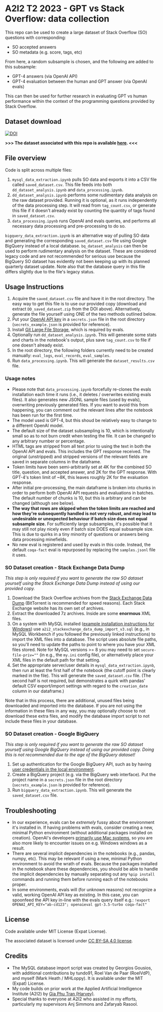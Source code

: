 # A2I2 T2 2023 - GPT vs Stack Overflow: data collection

This repo can be used to create a large dataset of Stack Overflow (SO) questions with corresponding:
- SO accepted answers
- SO metadata (e.g. score, tags, etc)

From here, a random subsample is chosen, and the following are added to this subsample:
- GPT-4 answers (via OpenAI API)
- GPT-4 evaluation between the human and GPT answer (via OpenAI evals)

This can then be used for further research in evaluating GPT vs human performance within the context of the programming questions provided by Stack Overflow.

## Dataset download

[![DOI](https://zenodo.org/badge/DOI/10.5281/zenodo.8403468.svg)](https://doi.org/10.5281/zenodo.8403468)

**>>> The dataset associated with this repo is available [here](https://doi.org/10.5281/zenodo.8403468). <<<**

## File overview

Code is split across multiple files:
1.  `mysql_data_extraction.ipynb` pulls SO data and exports it into a CSV file called `saved_dataset.csv`. This file feeds into both `dd_dataset_analysis.ipynb` and `data_processing.ipynb`.
2. `dd_dataset_analysis.ipynb` performs some rudimentary data analysis on the raw dataset provided. Running it is optional, as it runs independently of the data processing step. It will read from `tag_count.csv`, or generate this file if it doesn't already exist by counting the quantity of tags found in `saved_dataset.csv`.
3. `data_processing.ipynb` runs OpenAI and evals queries, and performs all necessary data processing and pre-processing to do so.

`bigquery_data_extraction.ipynb` is an alternative way of pulling SO data and generating the corresponding `saved_dataset.csv` file using Google BigQuery instead of a local database. `bq_dataset_analysis` can then be used to perform rudimentary analysis on the dataset. These are considered legacy code and are not recommended for serious use because the BigQuery SO dataset has evidently not been keeping up with its planned quarterly dataset update. Note also that the database query in this file differs slightly due to the file's legacy status. 

## Usage Instructions

1. Acquire the `saved_dataset.csv` file and have it in the root directory. The easy way to get this file is to use our provided copy (download and extract `DD_saved_dataset.zip` from the DOI above). Alternatively, generate the file yourself using ONE of the two methods outlined below.
2. Put your [OpenAI API key](https://platform.openai.com/account/api-keys) in a `secrets.json` file in the root directory (`secrets_example.json` is provided for reference).
3. Install [Git Large File Storage](https://git-lfs.com/), which is required by evals.
4. Optionally run `dd_dataset_analysis.ipynb`. This will generate some stats and charts in the notebook's output, plus save `tag_count.csv` to file if one doesn't already exist.
5. In the root directory, the following folders currently need to be created manually: `eval_logs`, `eval_records`, `eval_samples`.
6. Run `data_processing.ipynb`. This will generate the `dataset_results.csv` file.

### Usage notes

- Please note that `data_processing.ipynb` forcefully re-clones the evals installation each time it runs (i.e., it deletes / overwrites existing evals files). It also generates new JSONL sample files (used by evals), overwriting previously generated files. If you want to avoid this from happening, you can comment out the relevant lines after the notebook has been run for the first time.
- The model used is GPT-4, but this shoud be relatively easy to change to a different OpenAI model.
- The default size of the dataset subsampling is 10, which is intentionally small so as to not burn credit when testing the file. It can be changed to any arbitrary number or percentage.
- HTML tags are stripped from all text prior to using the text in both the OpenAI API and evals. This includes the GPT response received. The original (unstripped) and stripped versions of the relevant fields are saved in separate columns in the dataframe.
- Token limits have been semi-arbitrarily set at 4K for the combined SO title, question, and accepted answer, and 2K for the GPT response. With GPT-4's token limit of ~8K, this leaves roughly 2K for the evaluation response.
- After initial pre-processing, the main dataframe is broken into chunks in order to perform both OpenAI API requests and evaluations in batches. The default number of chunks is 10, but this is arbitrary and can be changed (although see below).
- **The way that rows are skipped when the token limits are reached and how they're subsequently handled is not very robust, and may lead to undesirable or unexpected behaviour if batch size does not equal subsample size.** For sufficiently large subsamples, it's possible that it may still not play nicely even if batch size DOES equal subsample size. This is due to quirks in a tiny minority of questions or answers being data processing minefields.
- No new eval is registered and used by evals in this code. Instead, the default `coqa-fact` eval is repurposed by replacing the `samples.jsonl` file it uses.

### SO Dataset creation - Stack Exchange Data Dump

_This step is only required if you want to generate the raw SO dataset yourself using the Stack Exchange Data Dump instead of using our provided copy._
1. Download the Stack Overflow archives from the [Stack Exchange Data Dump](https://archive.org/details/stackexchange) (BitTorrent is recommended for speed reasons). Each Stack Exchange website has its own set of archives.
2. Extract the downloaded 7z archives. Inside are some **enormous** XML files.
3. On a system with MySQL installed ([example installation instructions for Windows](https://www.w3schools.com/mysql/mysql_install_windows.asp)) use `a2i2_stackexchange_data_dump_import_v3.sql` (e.g., in MySQL Workbench if you followed the previously linked instructions) to import the XML files into a database. The script uses absolute file paths, so you'll need to update the paths to point to where you have your XML files stored. Note for MySQL versions >= 8 you may need to set `secure-file-priv=""` (in e.g., the `my.ini` config file), or alternatively place your XML files in the default path for that setting.
4. Set the appropriate server/user details in `mysql_data_extraction.ipynb`, then run at least the first half of the notebook (the cutoff point is clearly marked in the file). This will generate the `saved_dataset.csv` file. (The second half is not required, but demonstrates a quirk with pandas' default CSV export/import settings with regard to the `creation_date` column in our dataframe.) 

Note that in this process, there are additional, unused files being downloaded and imported into the database. If you are not using the information in these files in any way, you may optionally choose to not download these extra files, and modify the database import script to not include these files in your database.

### SO Dataset creation - Google BigQuery

_This step is only required if you want to generate the raw SO dataset yourself using Google BigQuery instead of using our provided copy. Doing this is not recommended due to the age of the BigQuery dataset!_

1. Set up authentication for the Google BigQuery API, such as by having [user credentials in the local environment](https://cloud.google.com/docs/authentication/provide-credentials-adc#local-user-cred).
2. Create a BigQuery project (e.g. via the BigQuery web interface). Put the project name in a `secrets.json` file in the root directory (`secrets_example.json` is provided for reference).
3. Run `bigquery_data_extraction.ipynb`. This will generate the `saved_dataset.csv` file.

## Troubleshooting

- In our experience, evals can be _extremely_ fussy about the environment it's installed in. If having problems with evals, consider creating a new, minimal Python environment (without additional packages installed on creation). OpenAI's developers [primarily use Mac systems](https://github.com/openai/evals/issues/209#issuecomment-1476947465), so you are also more likely to encounter issues on e.g. Windows windows as a result.
- There are several implicit dependencies in the notebooks (e.g., pandas, numpy, etc). This may be relevant if using a new, minimal Python environment to avoid the wrath of evals. Because the packages installed in the notebook share these dependencies, you should be able to handle the implicit dependencies by manually separating out any `%pip install ` commands and running them before running each of the notebooks proper.
- In some environments, evals will (for unknown reasons) not recognize a valid, working OpenAI API key as existing. In this case, you can spoonfeed the API key in-line with the evals query itself e.g.: `!export OPENAI_API_KEY="ab-cd123"; openaieval gpt-3.5-turbo coqa-fact"`

## License
Code available under MIT License (Expat License).

The associated dataset is licensed under [CC BY-SA 4.0 license](https://creativecommons.org/licenses/by-sa/4.0/).

## Credits
- The MySQL database import script was created by Georgios Gousios, with additional contributions by tundo91, Roel Van de Paar (RoelVdP), and myself (Mark Heath / MHLoppy). It is available under the MIT (Expat) License.
- My code builds on prior work at the Applied Artificial Intelligence Institute (A2I2) by [Gia Phu Tran (Harvey)](https://github.com/phulelouch).
- Special thanks to everyone at A2I2 who assisted in my efforts, particularly my supervisors Anj Simmons and Zafaryab Rasool.

